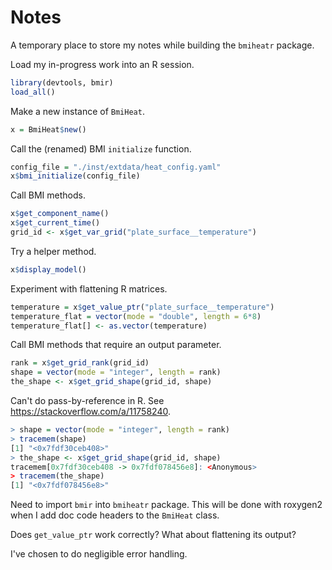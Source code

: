 # Notes

A temporary place to store my notes while building the `bmiheatr` package.

Load my in-progress work into an R session.
```R
library(devtools, bmir)
load_all()
```

Make a new instance of `BmiHeat`.
```R
x = BmiHeat$new()
```

Call the (renamed) BMI `initialize` function.
```R
config_file = "./inst/extdata/heat_config.yaml"
x$bmi_initialize(config_file)
```

Call BMI methods.
```R
x$get_component_name()
x$get_current_time()
grid_id <- x$get_var_grid("plate_surface__temperature")
```

Try a helper method.
```R
x$display_model()
```

Experiment with flattening R matrices.
```R
temperature = x$get_value_ptr("plate_surface__temperature")
temperature_flat = vector(mode = "double", length = 6*8)
temperature_flat[] <- as.vector(temperature)
```

Call BMI methods that require an output parameter.
```R
rank = x$get_grid_rank(grid_id)
shape = vector(mode = "integer", length = rank)
the_shape <- x$get_grid_shape(grid_id, shape)
```

Can't do pass-by-reference in R.
See https://stackoverflow.com/a/11758240.
```R
> shape = vector(mode = "integer", length = rank)
> tracemem(shape)
[1] "<0x7fdf30ceb408>"
> the_shape <- x$get_grid_shape(grid_id, shape)
tracemem[0x7fdf30ceb408 -> 0x7fdf078456e8]: <Anonymous> 
> tracemem(the_shape)
[1] "<0x7fdf078456e8>"
```


Need to import `bmir` into `bmiheatr` package.
This will be done with roxygen2 when I add doc code headers to the `BmiHeat` class.

Does `get_value_ptr` work correctly?
What about flattening its output?

I've chosen to do negligible error handling.
